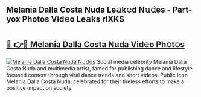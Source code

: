 ## Melania Dalla Costa Nuda Le𝚊k𝚎d N𝚞𝚍es - Part-yox Photos Vid𝚎o Le𝚊ks rlXKS

# <h2><a href="http://fbbu4o.evod.top/?m=Melania+Dalla+Costa+Nuda">🔗 👉🔴 Melania Dalla Costa Nuda Vid𝚎o Ph𝚘t𝚘s</a></h2>

[![Melania Dalla Costa Nuda N𝚞d𝚎s](https://i.imgur.com/8V9OHl7.gif)](http://fbbu4o.evod.top/?m=Melania+Dalla+Costa+Nuda)
Social media celebrity Melania Dalla Costa Nuda and multimedia artist, famed for publishing dance and lifestyle-focused content through viral dance trends and short videos. Public icon Melania Dalla Costa Nuda, celebrated for their tireless efforts to make a positive impact on society. 
